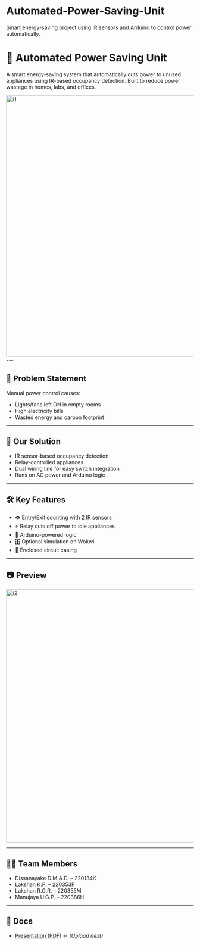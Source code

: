 # Automated-Power-Saving-Unit
Smart energy-saving project using IR sensors and Arduino to control power automatically.
# 🔌 Automated Power Saving Unit

A smart energy-saving system that automatically cuts power to unused appliances using IR-based occupancy detection. Built to reduce power wastage in homes, labs, and offices.

<img width="1251" height="703" alt="i1" src="https://github.com/user-attachments/assets/7939cb2f-227d-4877-8380-6aefbf569124" />
---

## 📘 Problem Statement

Manual power control causes:
- Lights/fans left ON in empty rooms
- High electricity bills
- Wasted energy and carbon footprint

---

## 🎯 Our Solution

- IR sensor-based occupancy detection
- Relay-controlled appliances
- Dual wiring line for easy switch integration
- Runs on AC power and Arduino logic

---

## 🛠️ Key Features

- 👁️ Entry/Exit counting with 2 IR sensors
- ⚡ Relay cuts off power to idle appliances
- 🧠 Arduino-powered logic
- 🎛️ Optional simulation on Wokwi
- 🧰 Enclosed circuit casing

---


## 📷 Preview
<img width="1237" height="681" alt="i2" src="https://github.com/user-attachments/assets/425712a5-1078-4cf6-8aa1-ff04175f49aa" />




---

## 👨‍💻 Team Members

- Dissanayake D.M.A.D. – 220134K  
- Lakshan K.P. – 220353F  
- Lakshan R.G.R. – 220355M  
- Manujaya U.G.P. – 220386H  

---

## 📝 Docs

- [Presentation (PDF)](docs/Tech_Falcons_presentation.pdf) ← *(Upload next)*
